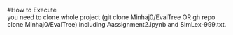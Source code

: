 #How to Execute <br />
you need to clone whole project (git clone Minhaj0/EvalTree OR gh repo clone Minhaj0/EvalTree) including Aassignment2.ipynb and SimLex-999.txt. 
